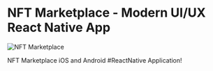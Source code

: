 # NFT Marketplace - Modern UI/UX React Native App
![NFT Marketplace](https://i.ibb.co/X5kYdvB/image.png)




NFT Marketplace iOS and Android #ReactNative Application!
